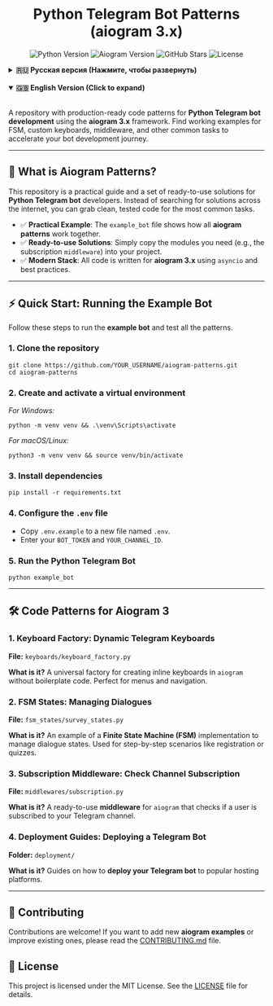 <div align="center">
  <h1>Python Telegram Bot Patterns (aiogram 3.x)</h1>
  <p>
    <img src="https://img.shields.io/badge/Python-3.10+-3776AB.svg?style=for-the-badge&logo=python" alt="Python Version">
    <img src="https://img.shields.io/badge/aiogram-3.x-2CA5E0.svg?style=for-the-badge&logo=telegram" alt="Aiogram Version">
    <img src="https://img.shields.io/github/stars/YOUR_USERNAME/aiogram-patterns?style=for-the-badge&logo=github&label=Stars" alt="GitHub Stars">
    <img src="https://img.shields.io/badge/License-MIT-yellow.svg?style=for-the-badge" alt="License">
  </p>
</div>

<details>
<summary><strong>🇷🇺 Русская версия (Нажмите, чтобы развернуть)</strong></summary>

<br>

<p>Репозиторий с готовыми паттернами кода для разработки <strong>Telegram-ботов на Python</strong> с использованием фреймворка <strong>aiogram 3.x</strong>. Здесь вы найдете рабочие примеры для FSM, кастомных клавиатур, middleware и других задач, что значительно ускорит ваше <strong>bot development</strong>-путешествие.</p>

<hr>

<h2>🚀 Что такое Aiogram Patterns?</h2>
<p>Этот репозиторий — практическое руководство и набор готовых решений для разработчиков <strong>Python Telegram ботов</strong>. Вместо того чтобы искать решения по всему интернету, вы можете взять готовый, чистый и проверенный код для самых частых задач.</p>
<ul>
    <li>✅ <strong>Практический пример</strong>: Файл <code>example_bot</code> показывает, как все <strong>aiogram паттерны</strong> работают вместе.</li>
    <li>✅ <strong>Готовые решения</strong>: Просто скопируйте нужные модули (например, <code>middleware</code> для проверки подписки) в ваш проект.</li>
    <li>✅ <strong>Современный стек</strong>: Весь код написан для <strong>aiogram 3.x</strong> с использованием <code>asyncio</code> и лучших практик.</li>
</ul>

<hr>

<h2>⚡ Быстрый старт: запуск демонстрационного бота</h2>
<p>Следуйте этим шагам, чтобы запустить <strong>example bot</strong> и протестировать все паттерны.</p>

<h3>1. Клонируйте репозиторий</h3>
<pre><code>git clone https://github.com/YOUR_USERNAME/aiogram-patterns.git
cd aiogram-patterns</code></pre>

<h3>2. Создайте и активируйте виртуальное окружение</h3>
<p><em>Для Windows:</em></p>
<pre><code>python -m venv venv && .\venv\Scripts\activate</code></pre>
<p><em>Для macOS/Linux:</em></p>
<pre><code>python3 -m venv venv && source venv/bin/activate</code></pre>

<h3>3. Установите зависимости</h3>
<pre><code>pip install -r requirements.txt</code></pre>

<h3>4. Настройте <code>.env</code> файл</h3>
<ul>
    <li>Скопируйте <code>.env.example</code> в новый файл <code>.env</code>.</li>
    <li>Впишите ваш <code>BOT_TOKEN</code> и <code>YOUR_CHANNEL_ID</code>.</li>
</ul>

<h3>5. Запустите Python Telegram Bot</h3>
<pre><code>python example_bot</code></pre>

<hr>

<h2>🛠️ Паттерны кода для Aiogram 3</h2>

<h3>1. Фабрика клавиатур: Динамические Telegram клавиатуры</h3>
<p><strong>Файл:</strong> <code>keyboards/keyboard_factory.py</code></p>
<p><strong>Что это?</strong> Универсальная фабрика для создания инлайн-клавиатур в <code>aiogram</code> без лишнего кода. Идеально для меню и навигации.</p>

<h3>2. FSM States: Управление диалогами</h3>
<p><strong>Файл:</strong> <code>fsm_states/survey_states.py</code></p>
<p><strong>Что это?</strong> Пример реализации <strong>Finite State Machine (FSM)</strong> для управления состояниями диалога. Используется для пошаговых сценариев, таких как регистрация или квизы.</p>

<h3>3. Subscription Middleware: Проверка подписки на канал</h3>
<p><strong>Файл:</strong> <code>middlewares/subscription.py</code></p>
<p><strong>Что это?</strong> Готовый <strong>middleware</strong> для <code>aiogram</code>, который проверяет подписку пользователя на ваш Telegram-канал.</p>

<h3>4. Deployment Guides: Развертывание Telegram-бота</h3>
<p><strong>Папка:</strong> <code>deployment/</code></p>
<p><strong>Что это?</strong> Инструкции, как сделать <strong>деплой Telegram-бота</strong> на популярных хостинг-платформах.</p>

<hr>

<h2>🤝 Вклад в проект</h2>
<p>Мы приветствуем вклад в проект! Если вы хотите добавить новые <strong>aiogram примеры</strong> или улучшить существующие, ознакомьтесь с файлом <a href="CONTRIBUTING.md">CONTRIBUTING.md</a>.</p>

<h2>📄 Лицензия</h2>
<p>Этот проект распространяется под лицензией MIT. Подробности можно найти в файле <a href="LICENSE">LICENSE</a>.</p>

</details>

<br>

<details open>
<summary><strong>🇬🇧 English Version (Click to expand)</strong></summary>

<br>

<p>A repository with production-ready code patterns for <strong>Python Telegram bot development</strong> using the <strong>aiogram 3.x</strong> framework. Find working examples for FSM, custom keyboards, middleware, and other common tasks to accelerate your bot development journey.</p>

<hr>

<h2>🚀 What is Aiogram Patterns?</h2>
<p>This repository is a practical guide and a set of ready-to-use solutions for <strong>Python Telegram bot</strong> developers. Instead of searching for solutions across the internet, you can grab clean, tested code for the most common tasks.</p>
<ul>
    <li>✅ <strong>Practical Example</strong>: The <code>example_bot</code> file shows how all <strong>aiogram patterns</strong> work together.</li>
    <li>✅ <strong>Ready-to-use Solutions</strong>: Simply copy the modules you need (e.g., the subscription <code>middleware</code>) into your project.</li>
    <li>✅ <strong>Modern Stack</strong>: All code is written for <strong>aiogram 3.x</strong> using <code>asyncio</code> and best practices.</li>
</ul>

<hr>

<h2>⚡ Quick Start: Running the Example Bot</h2>
<p>Follow these steps to run the <strong>example bot</strong> and test all the patterns.</p>

<h3>1. Clone the repository</h3>
<pre><code>git clone https://github.com/YOUR_USERNAME/aiogram-patterns.git
cd aiogram-patterns</code></pre>

<h3>2. Create and activate a virtual environment</h3>
<p><em>For Windows:</em></p>
<pre><code>python -m venv venv && .\venv\Scripts\activate</code></pre>
<p><em>For macOS/Linux:</em></p>
<pre><code>python3 -m venv venv && source venv/bin/activate</code></pre>

<h3>3. Install dependencies</h3>
<pre><code>pip install -r requirements.txt</code></pre>

<h3>4. Configure the <code>.env</code> file</h3>
<ul>
    <li>Copy <code>.env.example</code> to a new file named <code>.env</code>.</li>
    <li>Enter your <code>BOT_TOKEN</code> and <code>YOUR_CHANNEL_ID</code>.</li>
</ul>

<h3>5. Run the Python Telegram Bot</h3>
<pre><code>python example_bot</code></pre>

<hr>

<h2>🛠️ Code Patterns for Aiogram 3</h2>

<h3>1. Keyboard Factory: Dynamic Telegram Keyboards</h3>
<p><strong>File:</strong> <code>keyboards/keyboard_factory.py</code></p>
<p><strong>What is it?</strong> A universal factory for creating inline keyboards in <code>aiogram</code> without boilerplate code. Perfect for menus and navigation.</p>

<h3>2. FSM States: Managing Dialogues</h3>
<p><strong>File:</strong> <code>fsm_states/survey_states.py</code></p>
<p><strong>What is it?</strong> An example of a <strong>Finite State Machine (FSM)</strong> implementation to manage dialogue states. Used for step-by-step scenarios like registration or quizzes.</p>

<h3>3. Subscription Middleware: Check Channel Subscription</h3>
<p><strong>File:</strong> <code>middlewares/subscription.py</code></p>
<p><strong>What is it?</strong> A ready-to-use <strong>middleware</strong> for <code>aiogram</code> that checks if a user is subscribed to your Telegram channel.</p>

<h3>4. Deployment Guides: Deploying a Telegram Bot</h3>
<p><strong>Folder:</strong> <code>deployment/</code></p>
<p><strong>What is it?</strong> Guides on how to <strong>deploy your Telegram bot</strong> to popular hosting platforms.</p>

<hr>

<h2>🤝 Contributing</h2>
<p>Contributions are welcome! If you want to add new <strong>aiogram examples</strong> or improve existing ones, please read the <a href="CONTRIBUTING.md">CONTRIBUTING.md</a> file.</p>

<h2>📄 License</h2>
<p>This project is licensed under the MIT License. See the <a href="LICENSE">LICENSE</a> file for details.</p>

</details>
